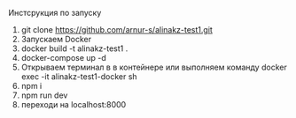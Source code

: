 Инстсрукция по запуску

1. git clone https://github.com/arnur-s/alinakz-test1.git
2. Запускаем Docker
3. docker build -t alinakz-test1 .
4. docker-compose up -d
5. Открываем терминал в в контейнере или выполняем команду docker exec -it alinakz-test1-docker sh
6. npm i
7. npm run dev
8. переходи на localhost:8000
